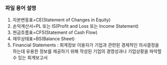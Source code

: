 
### 파일 용어 설명
1. 자본변동표=CE(Statement of Changes in Equity)
2. 손익계산서=PL 또는 IS(Profit and Loss 또는 Income Statement)
3. 현금흐름표=CFS(Statement of Cash Flow) 
4. 재무상태표=BS(Balance Sheet)
5. Financial Statements : 회계정보 이용자가 기업과 관련된 경제적인 의사결정을 하는데 유용한 정보를 제공하기 위해 작성된 기업의 경영성과나 기업상황을 파악할 수 있는 회계보고서 

